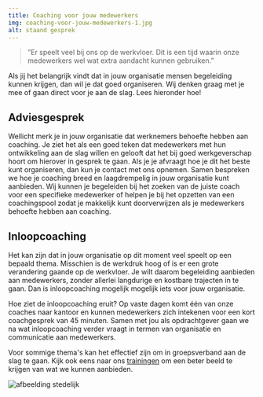 ```yaml
---
title: Coaching voor jouw medewerkers
img: coaching-voor-jouw-medewerkers-1.jpg
alt: staand gesprek
---
```


> ”Er speelt veel bij ons op de werkvloer. Dit is een tijd waarin onze medewerkers wel wat extra aandacht kunnen gebruiken.”

Als jij het belangrijk vindt dat in jouw organisatie mensen begeleiding kunnen krijgen, dan wil je dat goed organiseren. Wij denken graag met je mee of gaan direct voor je aan de slag. Lees hieronder hoe!

## Adviesgesprek

Wellicht merk je in jouw organisatie dat werknemers behoefte hebben aan coaching. Je ziet het als een goed teken dat medewerkers met hun ontwikkeling aan de slag willen en gelooft dat het bij goed werkgeverschap hoort om hierover in gesprek te gaan. Als je je afvraagt hoe je dit het beste kunt organiseren, dan kun je contact met ons opnemen. Samen bespreken we hoe je coaching breed en laagdrempelig in jouw organisatie kunt aanbieden. Wij kunnen je begeleiden bij het zoeken van de juiste coach voor een specifieke medewerker of helpen je bij het opzetten van een coachingspool zodat je makkelijk kunt doorverwijzen als je medewerkers behoefte hebben aan coaching.

## Inloopcoaching

Het kan zijn dat in jouw organisatie op dit moment veel speelt op een bepaald thema. Misschien is de werkdruk hoog of is er een grote verandering gaande op de werkvloer. Je wilt daarom begeleiding aanbieden aan medewerkers, zonder allerlei langdurige en kostbare trajecten in te gaan. Dan is inloopcoaching mogelijk mogelijk iets voor jouw organisatie.

Hoe ziet de inloopcoaching eruit? Op vaste dagen komt één van onze coaches naar kantoor en kunnen medewerkers zich intekenen voor een kort coachgesprek van 45 minuten. Samen met jou als opdrachtgever gaan we na wat inloopcoaching verder vraagt in termen van organisatie en communicatie aan medewerkers.

Voor sommige thema's kan het effectief zijn om in groepsverband aan de slag te gaan. Kijk ook eens naar ons [trainingen](/trainingen/) om een beter beeld te krijgen van wat we kunnen aanbieden.

![afbeelding stedelijk](./coaching-voor-jouw-medewerkers-2.jpg)
